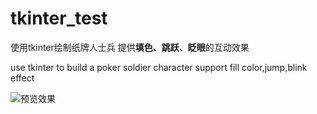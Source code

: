 # tkinter_test
使用tkinter绘制纸牌人士兵
提供**填色、跳跃、眨眼**的互动效果

use tkinter to build a poker soldier character
support fill color,jump,blink effect

![预览效果](https://www.z4a.net/images/2020/04/17/image7116a07a1329bbed.png)
